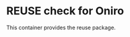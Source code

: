 <!--
SPDX-FileCopyrightText: 2020 Huawei Inc.
SPDX-License-Identifier: Apache-2.0
-->

# REUSE check for Oniro

This container provides the reuse package.
